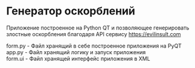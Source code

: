 # Генератор оскорблений
Приложение построенное на Python QT и позволяющее генерировать злостные оскорбления благодаря API сервису https://evilinsult.com 
  
form.py - Файл хранящий в себе построенное приложения на PyQT  
app.py - Файл хранящий логику и запуск приложения  
form.ui - Файл хранящей интерфейс приложения в XML  
